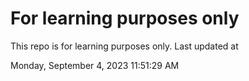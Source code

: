 # For learning purposes only
This repo is for learning purposes only.
Last updated at

Monday, September 4, 2023 11:51:29 AM

